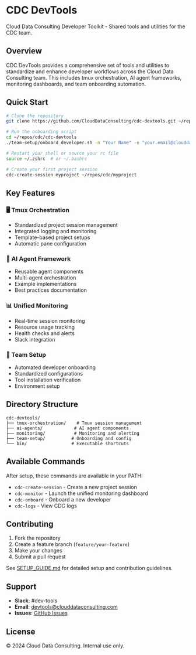 # CDC DevTools

Cloud Data Consulting Developer Toolkit - Shared tools and utilities for the CDC team.

## Overview

CDC DevTools provides a comprehensive set of tools and utilities to standardize and enhance developer workflows across the Cloud Data Consulting team. This includes tmux orchestration, AI agent frameworks, monitoring dashboards, and team onboarding automation.

## Quick Start

```bash
# Clone the repository
git clone https://github.com/CloudDataConsulting/cdc-devtools.git ~/repos/cdc/cdc-devtools

# Run the onboarding script
cd ~/repos/cdc/cdc-devtools
./team-setup/onboard_developer.sh -n "Your Name" -e "your.email@clouddataconsulting.com"

# Restart your shell or source your rc file
source ~/.zshrc  # or ~/.bashrc

# Create your first project session
cdc-create-session myproject ~/repos/cdc/myproject
```

## Key Features

### 🖥️ Tmux Orchestration
- Standardized project session management
- Integrated logging and monitoring
- Template-based project setups
- Automatic pane configuration

### 🤖 AI Agent Framework
- Reusable agent components
- Multi-agent orchestration
- Example implementations
- Best practices documentation

### 📊 Unified Monitoring
- Real-time session monitoring
- Resource usage tracking
- Health checks and alerts
- Slack integration

### 👥 Team Setup
- Automated developer onboarding
- Standardized configurations
- Tool installation verification
- Environment setup

## Directory Structure

```
cdc-devtools/
├── tmux-orchestration/    # Tmux session management
├── ai-agents/            # AI agent components
├── monitoring/           # Monitoring and alerting
├── team-setup/          # Onboarding and config
└── bin/                 # Executable shortcuts
```

## Available Commands

After setup, these commands are available in your PATH:

- `cdc-create-session` - Create a new project session
- `cdc-monitor` - Launch the unified monitoring dashboard
- `cdc-onboard` - Onboard a new developer
- `cdc-logs` - View CDC logs

## Contributing

1. Fork the repository
2. Create a feature branch (`feature/your-feature`)
3. Make your changes
4. Submit a pull request

See [SETUP_GUIDE.md](SETUP_GUIDE.md) for detailed setup and contribution guidelines.

## Support

- **Slack**: #dev-tools
- **Email**: devtools@clouddataconsulting.com
- **Issues**: [GitHub Issues](https://github.com/CloudDataConsulting/cdc-devtools/issues)

## License

© 2024 Cloud Data Consulting. Internal use only.